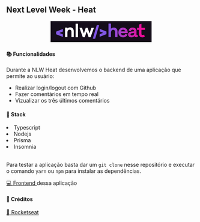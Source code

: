 <h2>Next Level Week - Heat</h2>

<p align="center">
<img src="/assets/logo_nlw.png"></img>
</p>

<h4>📚 Funcionalidades</h4>

<p>Durante a NLW Heat desenvolvemos o backend de uma aplicação que permite ao usuário:</p>

<ul>
<li>Realizar login/logout com Github</li>
<li>Fazer comentários em tempo real</li>
<li>Vizualizar os três últimos comentários</li>
</ul>

<h4>🧰 Stack</h4>

<li>Typescript</li>
<li>Nodejs</li>
<li>Prisma</li>
<li>Insomnia</li>

<br>

<p> Para testar a aplicação basta dar um <code>git clone</code> nesse repositório e executar o comando <code>yarn</code> ou <code>npm</code> para instalar as dependências.

<a href="https://github.com/pedromartinsdev/nlw-heat-web"> 💻 Frontend </a> dessa aplicação </p>


<h4>📘 Créditos</h4>
<a href="https://app.rocketseat.com.br/dashboard"> 🚀 Rocketseat </a>